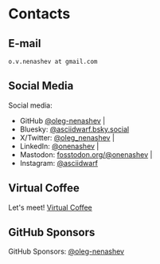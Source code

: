 # Contacts

## E-mail

`o.v.nenashev at gmail.com`

## Social Media

Social media:

- GitHub [@oleg-nenashev](https://github.com/oleg-nenashev) |
- Bluesky: [@asciidwarf.bsky.social](https://bsky.app/profile/asciidwarf.bsky.social)
- X/Twitter: [@oleg_nenashev](https://twitter.com/oleg_nenashev) |
- LinkedIn: [@onenashev](https://www.linkedin.com/in/onenashev/) |
- Mastodon: [fosstodon.org/@onenashev](https://fosstodon.org/@onenashev) |
- Instagram: [@asciidwarf](https://www.instagram.com/asciidwarf/)

## Virtual Coffee

Let's meet! [Virtual Coffee](https://calendly.com/onenashev/)

## GitHub Sponsors

GitHub Sponsors: [@oleg-nenashev](https://github.com/sponsors/oleg-nenashev)
